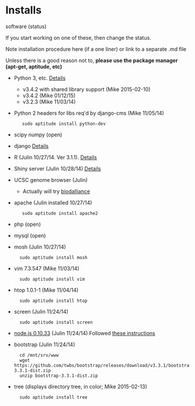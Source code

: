 # Installs

software (status)

If you start working on one of these, then change the status.

Note installation procedure here (if a one liner) or link to a separate .md file

Unless there is a good reason not to, __please use the package manager (apt-get, aptitude, etc)__

* Python 3, etc. [Details](python3_install.md)
    * v3.4.2 with shared library support (Mike 2015-02-10)
    * v3.4.2 (Mike 01/12/15)
    * v3.2.3 (Mike 11/03/14)

* Python 2 headers for libs req'd by django-cms (Mike 11/05/14)

         sudo aptitude install python-dev

* scipy numpy (open)
* django [Details](django.md)
* R (Julin 10/27/14.  Ver 3.1.1).  [Details](r_install.md)
* Shiny server (Julin 10/28/14) [Details](shiny-server_install.md)
* UCSC genome browser (Julin)
    * Actually will try [biodalliance](http://www.biodalliance.org/)
* apache (Julin installed 10/27/14)

         sudo aptitude install apache2

* php (open)
* mysql (open)
* mosh (Julin 10/27/14)

        sudo aptitude install mosh
   
* vim 7.3.547 (Mike 11/03/14)

        sudo aptitude install vim

* htop 1.0.1-1 (Mike 11/04/14)

        sudo aptitude install htop

* screen (Julin 11/24/14)

        sudo aptitude install screen
        
* [node.js 0.10.33](http://nodejs.org/) (Julin 11/24/14)
Followed [these instructions](https://github.com/joyent/node/wiki/Installing-Node.js-via-package-manager)

* bootstrap (Julin 11/24/14)

        cd /mnt/srv/www
        wget https://github.com/twbs/bootstrap/releases/download/v3.3.1/bootstrap-3.3.1-dist.zip
        unzip bootstrap-3.3.1-dist.zip

* tree (displays directory tree, in color; Mike 2015-02-13)

        sudo aptitude install tree
